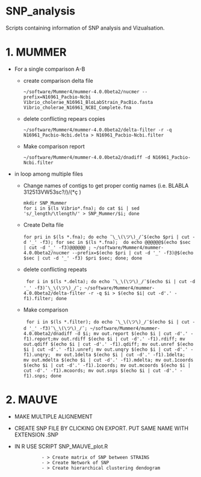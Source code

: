 # SNP_analysis
Scripts containing information of SNP analysis and Vizualsation.




# 1. MUMMER

- For a single comparison A-B

  - create comparison delta file

        ~/software/Mummer4/mummer-4.0.0beta2/nucmer --prefix=N16961_Pacbio-Ncbi Vibrio_cholerae_N16961_BloLabStrain_PacBio.fasta Vibrio_cholerae_N16961_NCBI_Complete.fna

  - delete conflicting repears copies

        ~/software/Mummer4/mummer-4.0.0beta2/delta-filter -r -q N16961_Pacbio-Ncbi.delta > N16961_Pacbio-Ncbi.filter

  - Make comparison report

        ~/software/Mummer4/mummer-4.0.0beta2/dnadiff -d N16961_Pacbio-Ncbi.filter


- in loop among multiple files

  - Change names of contigs to get proper contig names 
      (i.e. BLABLA 312513VW53sc?/)/(*ç  ) 

        mkdir SNP_Mummer
        for i in $(ls Vibrio*.fna); do cat $i | sed 's/_length/\tlength/' > SNP_Mummer/$i; done

  - Create Delta file

        for pri in $(ls *.fna); do echo ¯\_\(\ツ\)_/¯$(echo $pri | cut -d '_' -f3); for sec in $(ls *.fna);  do echo @@@@@@$(echo $sec | cut -d '_' -f3)@@@@@@ ; ~/software/Mummer4/mummer-4.0.0beta2/nucmer --prefix=$(echo $pri | cut -d '_' -f3)@$(echo $sec | cut -d '_' -f3) $pri $sec; done; done

   - delete conflicting repeats

          for i in $(ls *.delta); do echo ¯\_\(\ツ\)_/¯$(echo $i | cut -d '_' -f3)¯\_\(\ツ\)_/¯; ~/software/Mummer4/mummer-4.0.0beta2/delta-filter -r -q $i > $(echo $i| cut -d'.' -f1).filter; done 

   - Make comparison

          for i in $(ls *.filter); do echo ¯\_\(\ツ\)_/¯$(echo $i | cut -d '_' -f3)¯\_\(\ツ\)_/¯; ~/software/Mummer4/mummer-4.0.0beta2/dnadiff -d $i; mv out.report $(echo $i | cut -d'.' -f1).report;mv out.rdiff $(echo $i | cut -d'.' -f1).rdiff; mv out.qdiff $(echo $i | cut -d'.' -f1).qdiff; mv out.unref $(echo $i | cut -d'.' -f1).unref; mv out.unqry $(echo $i | cut -d'.' -f1).unqry;  mv out.1delta $(echo $i | cut -d'.' -f1).1delta;  mv out.mdelta $(echo $i | cut -d'.' -f1).mdelta; mv out.1coords $(echo $i | cut -d'.' -f1).1coords; mv out.mcoords $(echo $i | cut -d'.' -f1).mcoords; mv out.snps $(echo $i | cut -d'.' -f1).snps; done 


# 2. MAUVE

- MAKE MULTIPLE ALIGNEMENT

- CREATE SNP FILE BY CLICKING ON EXPORT. PUT SAME NAME WITH EXTENSION .SNP

- IN R USE SCRIPT SNP_MAUVE_plot.R  

				- > Create matrix of SNP between STRAINS
				- > Create Network of SNP 
				- > Create hierarchical clustering dendogram 



